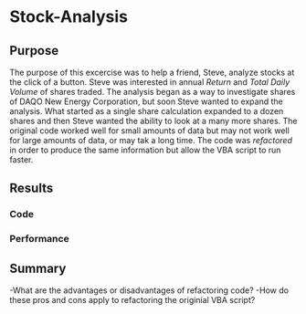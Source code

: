 # Stock-Analysis

## Purpose
The purpose of this excercise was to help a friend, Steve, analyze stocks at the click of a button. Steve was interested in annual *Return* and *Total Daily Volume* of shares traded. The analysis began as a way to investigate shares of DAQO New Energy Corporation, but soon Steve wanted to expand the analysis. What started as a single share calculation expanded to a dozen shares and then Steve wanted the ability to look at a many more shares. The original code worked well for small amounts of data but may not work well for large amounts of data, or may tak a long time. The code was *refactored* in order to produce the same information but allow the VBA script to run faster. 

## Results

### Code

### Performance

## Summary
-What are the advantages or disadvantages of refactoring code?
-How do these pros and cons apply to refactoring the originial VBA script? 
